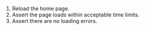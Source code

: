 1. Reload the home page.
2. Assert the page loads within acceptable time limits.
3. Assert there are no loading errors.